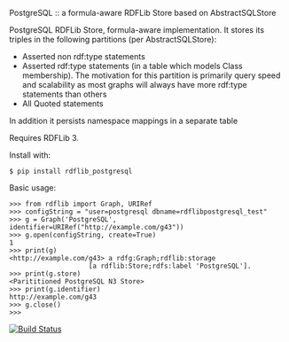 PostgreSQL :: a formula-aware RDFLib Store based on AbstractSQLStore

PostgreSQL RDFLib Store, formula-aware implementation. It stores its
triples in the following partitions (per AbstractSQLStore):

* Asserted non rdf:type statements
* Asserted rdf:type statements (in a table which models Class membership).
  The motivation for this partition is primarily query speed and scalability
  as most graphs will always have more rdf:type statements than others
* All Quoted statements

In addition it persists namespace mappings in a separate table

Requires RDFLib 3.

Install with:

    $ pip install rdflib_postgresql

Basic usage:

    >>> from rdflib import Graph, URIRef
    >>> configString = "user=postgresql dbname=rdflibpostgresql_test"
    >>> g = Graph('PostgreSQL', identifier=URIRef("http://example.com/g43"))
    >>> g.open(configString, create=True)
    1
    >>> print(g)
    <http://example.com/g43> a rdfg:Graph;rdflib:storage 
                        [a rdflib:Store;rdfs:label 'PostgreSQL'].
    >>> print(g.store)
    <Parititioned PostgreSQL N3 Store>
    >>> print(g.identifier)
    http://example.com/g43
    >>> g.close()
    >>> 

[![Build Status](https://travis-ci.org/RDFLib/rdflib-postgresql.png?branch=master)](https://travis-ci.org/RDFLib/rdflib-postgresql)
